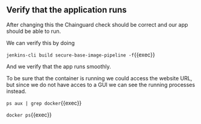 ## Verify that the application runs
After changing this the Chainguard check should be correct and our app should be able to run.

We can verify this by doing

`jenkins-cli build secure-base-image-pipeline -f`{{exec}}

And we verify that the app runs smoothly.

To be sure that the container is running we could access the website URL, but since we do not have acces to a GUI we can see the running processes instead.

`ps aux | grep docker`{{exec}}

`docker ps`{{exec}}
